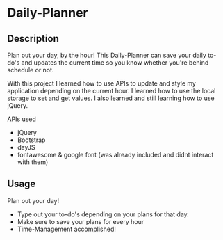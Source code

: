 # Daily-Planner

## Description

Plan out your day, by the hour!
This Daily-Planner can save your daily to-do's and updates the current time so you know whether you're behind schedule or not.

With this project I learned how to use APIs to update and style my application
depending on the current hour. I learned how to use the local storage to set and get values. I also learned and still learning how to use jQuery.

APIs used
- jQuery
- Bootstrap
- dayJS
- fontawesome & google font (was already included and didnt interact with them)

## Usage

Plan out your day!
- Type out your to-do's depending on your plans for that day. 
- Make sure to save your plans for every hour
- Time-Management accomplished!

